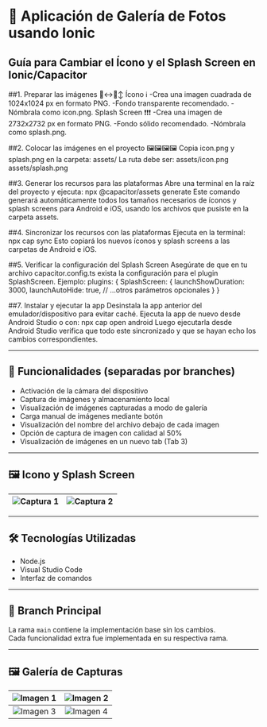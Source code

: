 # 📸 Aplicación de Galería de Fotos usando Ionic

## Guía para Cambiar el Ícono y el Splash Screen en Ionic/Capacitor
##1. Preparar las imágenes 🙂‍↔️🙂‍↕️
   Ícono ℹ️
      -Crea una imagen cuadrada de 1024x1024 px en formato PNG.
      -Fondo transparente recomendado.
      -Nómbrala como icon.png.
   Splash Screen ❗❗❗
      -Crea una imagen de 2732x2732 px en formato PNG.
      -Fondo sólido recomendado.
      -Nómbrala como splash.png.
   
##2. Colocar las imágenes en el proyecto 🖼️🖼️🖼️🖼️
   Copia icon.png y splash.png en la carpeta:
     assets/
   La ruta debe ser:
        assets/icon.png
        assets/splash.png
   
##3. Generar los recursos para las plataformas
   Abre una terminal en la raíz del proyecto y ejecuta:
   npx @capacitor/assets generate
   Este comando generará automáticamente todos los tamaños necesarios de íconos y splash screens para Android e iOS, usando los archivos que pusiste en la carpeta assets.

##4. Sincronizar los recursos con las plataformas
  Ejecuta en la terminal:
  npx cap sync
  Esto copiará los nuevos íconos y splash screens a las carpetas de Android e iOS.
  
##5. Verificar la configuración del Splash Screen
  Asegúrate de que en tu archivo capacitor.config.ts exista la configuración para el plugin SplashScreen. 
  Ejemplo:
  plugins: {
  SplashScreen: {
    launchShowDuration: 3000,
    launchAutoHide: true,
    // ...otros parámetros opcionales
  }
}

##7. Instalar y ejecutar la app
  Desinstala la app anterior del emulador/dispositivo para evitar caché.
  Ejecuta la app de nuevo desde Android Studio o con:
  npx cap open android
  Luego ejecutarla desde Android Studio verifica que todo este sincronizado y que se hayan echo los cambios correspondientes.
  


---

## 🚀 Funcionalidades (separadas por branches)

- Activación de la cámara del dispositivo  
- Captura de imágenes y almacenamiento local  
- Visualización de imágenes capturadas a modo de galería  
- Carga manual de imágenes mediante botón  
- Visualización del nombre del archivo debajo de cada imagen  
- Opción de captura de imagen con calidad al 50%  
- Visualización de imágenes en un nuevo tab (Tab 3)  

---

## 🖼️ Icono y Splash Screen

| ![Captura 1](https://github.com/user-attachments/assets/16c3f9b8-b5ca-4437-a243-285582f99aa5) | ![Captura 2](https://github.com/user-attachments/assets/d0e50eae-8649-46b9-9f33-17ea8e3deb0a) |
|:--:|:--:|

---

## 🛠️ Tecnologías Utilizadas

- Node.js  
- Visual Studio Code  
- Interfaz de comandos  

---

## 🌱 Branch Principal

La rama `main` contiene la implementación base sin los cambios.  
Cada funcionalidad extra fue implementada en su respectiva rama.

---

## 🖼️ Galería de Capturas

| ![Imagen 1](https://github.com/user-attachments/assets/1fda43be-2040-4def-b2ca-b55cb5c040ee) | ![Imagen 2](https://github.com/user-attachments/assets/959de9bd-7dd8-4da2-9dfc-73b15cf6a256) |
|:--:|:--:|
| ![Imagen 3](https://github.com/user-attachments/assets/95e3faca-14ff-47d2-96bc-bb58f1b1a5c2) | ![Imagen 4](https://github.com/user-attachments/assets/84699e27-8a25-4ad4-ac53-8ad3c711ef43) |



